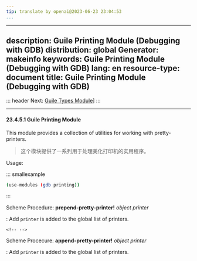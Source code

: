 ```yaml
---
tip: translate by openai@2023-06-23 23:04:53
...
```

---
description: Guile Printing Module (Debugging with GDB)
distribution: global
Generator: makeinfo
keywords: Guile Printing Module (Debugging with GDB)
lang: en
resource-type: document
title: Guile Printing Module (Debugging with GDB)
---
::: header
Next: [Guile Types Module](Guile-Types-Module.html#Guile-Types-Module)]
:::

---

#### 23.4.5.1 Guile Printing Module


This module provides a collection of utilities for working with pretty-printers.

> 这个模块提供了一系列用于处理美化打印机的实用程序。

Usage:

::: smallexample

```bash
(use-modules (gdb printing))
```

:::

Scheme Procedure: **prepend-pretty-printer!** *object printer*

:   Add `printer` is added to the global list of printers.

```
<!-- -->
```

Scheme Procecure: **append-pretty-printer!** *object printer*

:   Add `printer` is added to the global list of printers.
